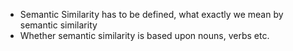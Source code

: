 - Semantic Similarity has to be defined, what exactly we mean by semantic similarity
- Whether semantic similarity is based upon nouns, verbs etc.